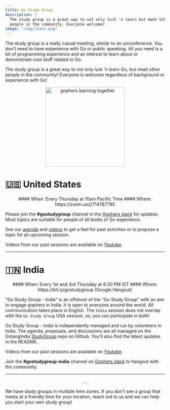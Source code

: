 ```yaml
---
title: Go Study Group
description: |
  The study group is a great way to not only lurk 'n learn but meet other
  people in the community. Everyone welcome!
image: "/img/learn.png"
---
```


The study group is a really casual meeting, similar to an unconference. You
don’t need to have experience with Go or public speaking. All you need is
a bit of programming experience and an interest to learn about or demonstrate
cool stuff related to Go.

The study group is a great way to not only _lurk 'n learn_ Go, but meet other people in the
community! Everyone is welcome regardless of background or experience with Go!

<center>
<img alt="gophers learning together" src="/img/learn.png" width="250" />
</center>

# 🇺🇸 United States

<center>
#### When: Every Thursday at 10am Pacific Time
#### Where: https://zoom.us/j/714787795
</center>

Please join the **#gostudygroup** channel in the [Gophers slack](/community/#chat) for updates. Most topics are suitable for people
of all levels of Go experience.

See our [agenda](https://docs.google.com/document/d/16m99AvcTL_BJOIbR4jkUDSHyApYUDb0VgC9UPBJMed0)
and [videos](https://www.youtube.com/playlist?list=PLIIo-DJ5C8_GjskQzhbKx4S-2QglNTULt)
to get a feel for past activities or to propose a topic for an upcoming session.

Videos from our past sessions are available on [Youtube](https://www.youtube.com/playlist?list=PLIIo-DJ5C8_GjskQzhbKx4S-2QglNTULt).

<hr/>

# 🇮🇳 India

<center>
#### When: Every 1st and 3rd Thursday at 8:30 PM IST
#### Where: https://bit.ly/gostudygroup (Google Hangout)
</center>

"Go Study Group - India" is an offshoot of the "Go Study Group" with an aim to engage gophers in India. It is open to everyone around the world. All communication takes place in English. The `India` session does not overlap with the `Go Study Group` USA session, so, you can participate in both!

Go Study Group - India is independently managed and run by volunteers in India.
The agenda, proposals, and discussions are all managed on the GolangIndia [StudyGroup](https://github.com/golangindia/StudyGroup/) repo on Github. You'll also find the latest updates in the README.

Videos from our past sessions are available on [Youtube](https://www.youtube.com/channel/UCJ3tfDfrAZYtuIclbgETFyQ).

Join the **#gostudygroup-india** channel on [Gophers slack](/community/#chat) to hangout with the community.

<hr />

<center>
...
</center>

We have study groups in multiple time zones. If you don't see a group that meets
at a friendly time for your location, reach out to us and we can help you start
your own study group!
